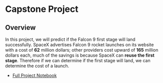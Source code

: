 # Capstone Project
## Overview
In this project, we will predict if the Falcon 9 first stage will land successfully. SpaceX advertises Falcon 9 rocket launches on its website with a cost of **62** million dollars; other providers cost upward of **165** million dollars each, much of the savings is because SpaceX can **reuse the first stage**. Therefore if we can determine if the first stage will land, we can determine the cost of a launch.
* [Full Project Notebook]([https://pages.github.com/](https://colab.research.google.com/github/maxjinli/IBM-Data-Science-Project/blob/Applied-Data-Science-Capstone/SpaceX_Launch_Prediction_Final_Project.ipynb))
